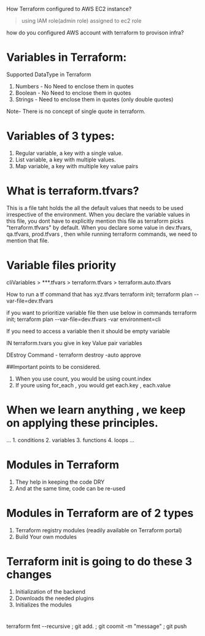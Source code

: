 How Terraform configured to AWS EC2 instance?
> using IAM role(admin role) assigned to ec2 role 

how do you configured AWS account with terraform to provison infra?

# Variables in Terraform:
Supported DataType in Terraform
1. Numbers - No Need to enclose them in quotes
2. Boolean - No Need to enclose them in quotes
3. Strings - Need to enclose them in quotes (only double quotes)

Note- There is no concept of single quote in terraform.

# Variables of 3 types:
1. Regular variable, a key with a single value.
2. List variable, a key with multiple values.
3. Map variable, a key with multiple key value pairs

# What is terraform.tfvars?
This is a file taht holds the all the default values that needs to be used irrespective of the environment.
When you declare the variable values in this file, you dont have to explicitly mention this file as terraform picks "terraform.tfvars" by default.
When you declare some value in dev.tfvars, qa.tfvars, prod.tfvars , then while running terraform commands, we need to mention that file.

# Variable files priority
cliVariables > ***.tfvars > terraform.tfvars > terraform.auto.tfvars

How to run a tf command that has xyz.tfvars
 terraform init; terraform plan --var-file=dev.tfvars

if you want to prioritize variable file then use below in commands
terraform init; terraform plan --var-file=dev.tfvars -var environment=cli

If you need to access a variable then it should be empty variable

IN terraform.tvars you give in key Value pair variables

DEstroy Command - terraform destroy -auto approve

##Important points to be considered.
1. When you use count, you would be using count.index
2. If youre using for_each , you would  get each.key , each.value 

# When we learn anything , we keep on applying these principles.
...
    1. conditions
    2. variables
    3. functions
    4. loops
...

# Modules in Terraform 
1. They help in keeping the code DRY
2. And at the same time, code can be re-used

# Modules in Terraform are of 2 types
1. Terraform registry modules (readily available on Terraform portal)
2. Build Your own modules

# Terraform init is going to do these 3 changes
1. Initialization of the backend
2. Downloads the needed plugins
3. Initializes the modules

# 
terraform fmt --recursive ; git add. ; git coomit -m "message" ; git push 